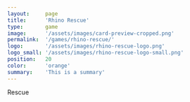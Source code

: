 ```yaml
---
layout:     page
title:      'Rhino Rescue'
type:       game
image:      '/assets/images/card-preview-cropped.png'
permalink:  '/games/rhino-rescue/'
logo:       '/assets/images/rhino-rescue-logo.png'
logo_small: '/assets/images/rhino-rescue-logo-small.png'
position:   20
color:      'orange'
summary:    'This is a summary'
---
```


Rescue
